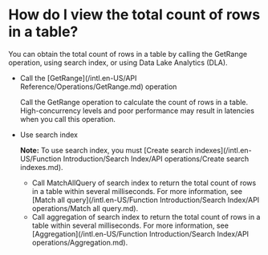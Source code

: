 # How do I view the total count of rows in a table?

You can obtain the total count of rows in a table by calling the GetRange operation, using search index, or using Data Lake Analytics \(DLA\).

-   Call the [GetRange](/intl.en-US/API Reference/Operations/GetRange.md) operation

    Call the GetRange operation to calculate the count of rows in a table. High-concurrency levels and poor performance may result in latencies when you call this operation.

-   Use search index

    **Note:** To use search index, you must [Create search indexes](/intl.en-US/Function Introduction/Search Index/API operations/Create search indexes.md).

    -   Call MatchAllQuery of search index to return the total count of rows in a table within several milliseconds. For more information, see [Match all query](/intl.en-US/Function Introduction/Search Index/API operations/Match all query.md).
    -   Call aggregation of search index to return the total count of rows in a table within several milliseconds. For more information, see [Aggregation](/intl.en-US/Function Introduction/Search Index/API operations/Aggregation.md).


